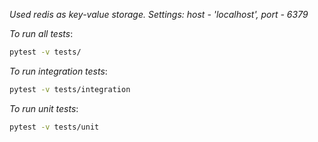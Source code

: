 *Used redis as key-value storage. Settings: host - 'localhost', port - 6379*

*To run all tests*:  
```sh
pytest -v tests/
```  
*To run integration tests*:  
```sh 
pytest -v tests/integration
```  
*To run unit tests*:  
```sh
pytest -v tests/unit
```